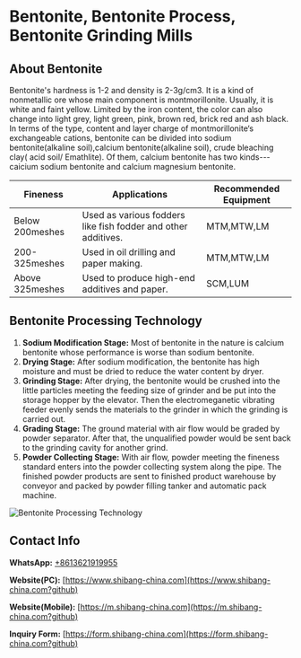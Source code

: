 # Bentonite, Bentonite Process, Bentonite Grinding Mills
## About Bentonite
Bentonite's hardness is 1-2 and density is 2-3g/cm3. It is a kind of nonmetallic ore whose main component is montmorillonite. Usually, it is white and faint yellow. Limited by the iron content, the color can also change into light grey, light green, pink, brown red, brick red and ash black. In terms of the type, content and layer charge of montmorillonite‘s exchangeable cations, bentonite can be divided into sodium bentonite(alkaline soil),calcium bentonite(alkaline soil), crude bleaching clay( acid soil/ Emathlite). Of them, calcium bentonite has two kinds--- caicium sodium bentonite and calcium magnesium bentonite.

Fineness|Applications|Recommended Equipment
---|---|---
Below 200meshes|Used as various fodders like fish fodder and other additives.|MTM,MTW,LM
200-325meshes|Used in oil drilling and paper making.|MTM,MTW,LM
Above 325meshes|Used to produce high-end additives and paper.|SCM,LUM

## Bentonite Processing Technology
1. **Sodium Modification Stage:** Most of bentonite in the nature is calcium bentonite whose performance is worse than sodium bentonite.
2. **Drying Stage:** After sodium modification, the bentonite has high moisture and must be dried to reduce the water content by dryer.
3. **Grinding Stage:** After drying, the bentonite would be crushed into the little particles meeting the feeding size of grinder and be put into the storage hopper by the elevator. Then the electromeganetic vibrating feeder evenly sends the materials to the grinder in which the grinding is carried out.
4. **Grading Stage:** The ground material with air flow would be graded by powder separator. After that, the unqualified powder would be sent back to the grinding cavity for another grind.
5. **Powder Collecting Stage:** With air flow, powder meeting the fineness standard enters into the powder collecting system along the pipe. The finished powder products are sent to finished product warehouse by conveyor and packed by powder filling tanker and automatic pack machine.

![Bentonite Processing Technology](https://static.sbmchina.com/images/business/mill/lm-liuchengtu.jpg)

## Contact Info

**WhatsApp:**  [+8613621919955](https://whatsapp.shibangsoft.com/WhatsApp.php)

**Website(PC):** [https://www.shibang-china.com](https://www.shibang-china.com?github)

**Website(Mobile):** [https://m.shibang-china.com](https://m.shibang-china.com?github)

**Inquiry Form:** [https://form.shibang-china.com](https://form.shibang-china.com?github)
